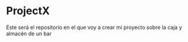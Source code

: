 # ProjectX
Este será el repositorio en el que voy a crear mi proyecto sobre la caja y almacén de un bar
